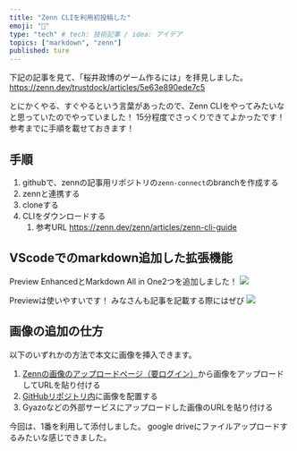 ```yaml
---
title: "Zenn CLIを利用初投稿した"
emoji: "🐙"
type: "tech" # tech: 技術記事 / idea: アイデア
topics: ["markdown", "zenn"]
published: ture
---
```

下記の記事を見て、「桜井政博のゲーム作るには」を拝見しました。
https://zenn.dev/trustdock/articles/5e63e890ede7c5

とにかくやる、すぐやるという言葉があったので、Zenn CLIをやってみたいなと思っていたのでやっていました！
15分程度でさっくりできてよかったです！
参考までに手順を載せておきます！

## 手順
1. githubで、zennの記事用リポジトリの`zenn-connect`のbranchを作成する
2. zennと連携する
3. cloneする
4. CLIをダウンロードする
   1. 参考URL https://zenn.dev/zenn/articles/zenn-cli-guide

## VScodeでのmarkdown追加した拡張機能
Preview EnhancedとMarkdown All in One2つを追加しました！
![](https://storage.googleapis.com/zenn-user-upload/8f1678f0c1f6-20241123.png)

Previewは使いやすいです！
みなさんも記事を記載する際にはぜび
![](https://storage.googleapis.com/zenn-user-upload/07905ca7b107-20241123.png)

## 画像の追加の仕方
以下のいずれかの方法で本文に画像を挿入できます。

1. [Zennの画像のアップロードページ（要ログイン）](https://zenn.dev/dashboard/uploader)から画像をアップロードしてURLを貼り付ける
2. [GitHubリポジトリ内](https://zenn.dev/zenn/articles/deploy-github-images)に画像を配置する
3.  Gyazoなどの外部サービスにアップロードした画像のURLを貼り付ける

今回は、1番を利用して添付しました。
google driveにファイルアップロードするみたいな感じできました。

